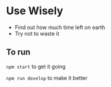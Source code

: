 # Use Wisely

* Find out how much time left on earth
* Try not to waste it

## To run

`npm start` to get it going

`npm run develop` to make it better
